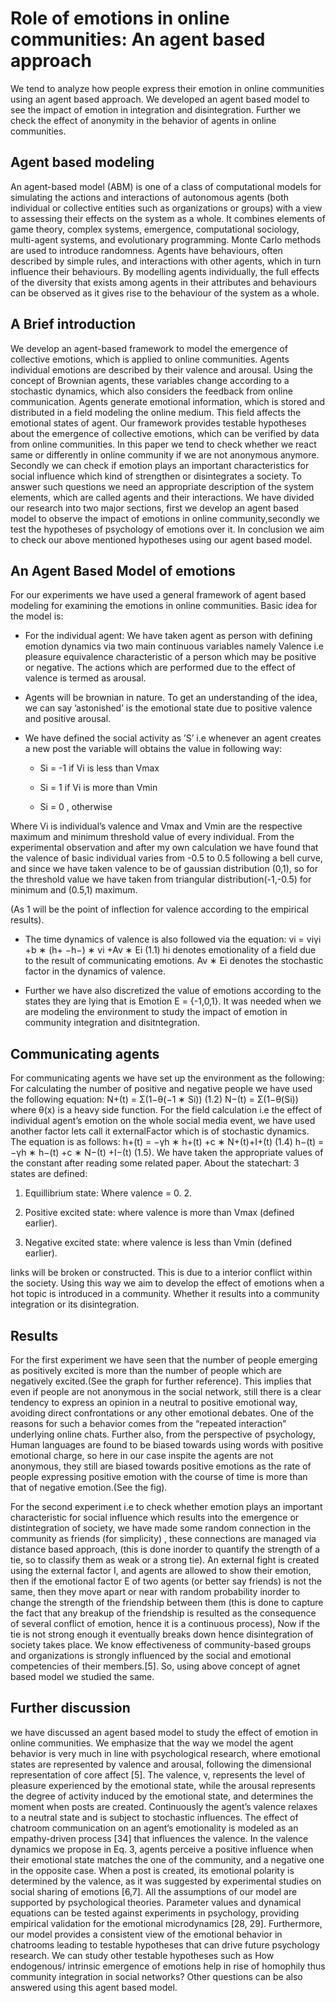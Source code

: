 # Role of emotions in online communities: An agent based approach

We tend to analyze how people express their emotion in online communities using an agent based approach. We developed an agent based model to see the impact of emotion in integration and disintegration. Further we check the effect of anonymity in the behavior of agents in online communities.

## Agent based modeling

<!--// Write the concept of agent based modelling in brief here.-->

An agent-based model (ABM) is one of a class of computational models for simulating the actions and interactions of autonomous agents (both individual or collective entities such as organizations or groups) with a view to assessing their effects on the system as a whole. It combines elements of game theory, complex systems, emergence, computational sociology, multi-agent systems, and evolutionary programming. Monte Carlo methods are used to introduce randomness. Agents have behaviours,
often described by simple rules, and interactions with other agents, which in turn influence their behaviours. By modelling agents individually, the full effects of the diversity that exists among agents in their attributes and behaviours can be observed as it gives rise to the behaviour of the system as a whole.

## A Brief introduction

We develop an agent-based framework to model the emergence of collective emotions, which is applied to
online communities. Agents individual emotions are described by their valence and arousal. Using the concept of Brownian agents, these variables change according to a stochastic dynamics, which also considers the feedback from online communication. Agents generate emotional information, which is stored and distributed in a field modeling the online medium. This field affects the emotional states of agent. Our framework provides testable hypotheses about the emergence of collective emotions,
which can be verified by data from online communities. In this paper we tend to check whether we react same or differently in online community if we are not anonymous anymore. Secondly we can check if emotion plays an important characteristics for social influence which kind of strengthen or disintegrates a society. To answer such questions we need an appropriate description of the system elements, which are called agents and their interactions. We have divided our research into two major
sections, first we develop an agent based model to observe the impact of emotions in online community,secondly we test the hypotheses of psychology of emotions over it. In conclusion we aim to check our above mentioned hypotheses using our agent based model.

## An Agent Based Model of emotions

For our experiments we have used a general framework of agent based modeling for examining the emotions in online communities. Basic idea for the model is:

* For the individual agent: We have taken agent as person with defining emotion dynamics via two main continuous variables namely Valence i.e pleasure equivalence characteristic of a person which may be positive or negative. The actions which are performed due to the effect of valence is termed as arousal.

* Agents will be brownian in nature. To get an understanding of the idea, we can say ’astonished’ is the emotional state due to positive valence and positive arousal.

* We have defined the social activity as ’S’ i.e whenever an agent creates a new post the variable will obtains the value in following way:
  * Si = -1 if Vi is less than Vmax

  * Si = 1 if Vi is more than Vmin

  * Si = 0 , otherwise

Where Vi is individual’s valence and Vmax and Vmin are the respective maximum and minimum threshold value of every individual. From the experimental observation and after my own calculation we have found that the valence of basic individual varies from -0.5 to 0.5 following a bell curve, and since we have taken valence to be of gaussian distribution (0,1), so for the threshold value we have taken from triangular distribution(-1,-0.5) for minimum and (0.5,1) maximum.

(As 1 will be the point of inflection for valence according to the empirical results).

* The time dynamics of valence is also followed via the equation: vi = viγi +b ∗ (h+ −h−) ∗ vi +Av ∗ Ei (1.1) hi denotes emotionality of a field due to the result of communicating emotions. Av ∗ Ei denotes the stochastic factor in the dynamics of valence.

* Further we have also discretized the value of emotions according to the states they are lying that is Emotion E = {-1,0,1}. It was needed when we are modeling the environment to study the impact of emotion in community integration and disitntegration.

<!--Insert model and image-->

## Communicating agents

<!--Write proper mathematical equations-->

For communicating agents we have set up the environment as the following: For calculating the number of positive and negative people we have used the following equation:
N+(t) = Σ(1−θ(−1 ∗ Si)) (1.2) N−(t) = Σ(1−θ(Si)) where θ(x) is a heavy side function. For the field
calculation i.e the effect of individual agent’s emotion on the whole social media event, we have used another factor lets call it externalFactor which is of stochastic dynamics. The equation is as follows: h+(t) = −γh ∗ h+(t) +c ∗ N+(t)+I+(t) (1.4) h−(t) = −γh ∗ h−(t) +c ∗ N−(t) +I−(t) (1.5). We
have taken the appropriate values of the constant after reading some related paper. About the statechart: 3 states are defined:

1. Equillibrium state: Where valence = 0. 2.

2. Positive excited state: where valence is more than Vmax (defined earlier).

3. Negative excited state: where valence is less than Vmin (defined earlier).

links will be broken or constructed. This is due to a interior conflict within the society. Using this way we aim to develop the effect of emotions when a hot topic is introduced in a community. Whether it results into a community integration or its disintegration.

## Results

For the first experiment we have seen that the number of people emerging as positively excited is more than the number of people which are negatively excited.(See the graph for further reference). This implies that even if people are not anonymous in the social network, still there is a clear tendency to express an opinion in a neutral to positive emotional way, avoiding direct confrontations or any other emotional debates. One of the reasons for such a behavior comes from the “repeated interaction” underlying online chats. Further also, from the perspective of psychology, Human languages are found to be biased towards using words with positive emotional charge, so here in our case inspite the agents are not anonymous, they still are biased towards positive emotions as the rate
of people expressing positive emotion with the course of time is more than that of negative emotion.(See the fig).

For the second experiment i.e to check whether emotion plays an important characteristic for social influence which results into the emergence or distintegration of society, we have made some random connection in the community as friends (for simplicity) , these connections are managed via distance based approach, (this is done inorder to quantify the strength of a tie, so to classify them as weak or a strong tie). An external fight is created using the external factor I, and agents are allowed to show their emotion, then if the emotional factor E of two agents (or better say friends) is not the same, then they move apart or near with random probability inorder to change the strength of the friendship between them (this is done to capture the fact that any breakup of the friendship is resulted as the consequence of several conflict of emotion, hence it is a continuous process), Now if the tie is not strong enough it eventually breaks down hence disintegration of society takes place.
We know effectiveness of community-based groups and organizations is strongly influenced by the social and emotional competencies of their members.[5]. So, using above concept of agnet based model we studied the same.

<!--Images-->

## Further discussion

we have discussed an agent based model to study the effect of emotion in online communities. We emphasize that the way we model the agent behavior is very much in line with psychological research, where emotional states are represented by valence and arousal, following the dimensional representation of core affect [5]. The valence, v, represents the level of pleasure experienced by the
emotional state, while the arousal represents the degree of activity induced by the emotional state, and determines the moment when posts are created. Continuously the agent’s valence relaxes to a neutral state and is subject to stochastic influences. The effect of chatroom communication on an agent’s emotionality is modeled as an empathy-driven process [34] that influences the valence. In the valence dynamics we propose in Eq. 3, agents perceive a positive influence when their emotional state matches the one of the community, and a negative one in the opposite case. When a post is created, its
emotional polarity is determined by the valence, as it was suggested by experimental studies on social sharing of emotions [6,7]. All the assumptions of our model are supported by psychological theories. Parameter values and dynamical equations can be tested against experiments in psychology, providing empirical validation for the emotional microdynamics [28, 29]. Furthermore, our model provides a consistent view of the emotional behavior in chatrooms leading to testable hypotheses that
can drive future psychology research. We can study other testable hypotheses such as How endogenous/ intrinsic emergence of emotions help in rise of homophily thus community integration in social networks? Other questions can be also answered using this agent based model.